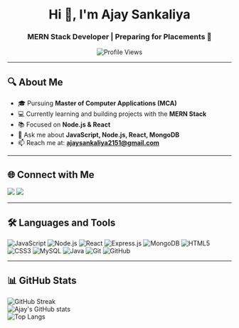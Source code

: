 <h1 align="center">Hi 👋, I'm Ajay Sankaliya</h1>
<h3 align="center">MERN Stack Developer | Preparing for Placements 🚀</h3>

<p align="center">
  <img src="https://komarev.com/ghpvc/?username=AjaySankaliya&label=Profile%20Views&color=0e75b6&style=flat" alt="Profile Views" />
</p>

---

## 🔍 About Me  
- 🎓 Pursuing **Master of Computer Applications (MCA)**  
- 💻 Currently learning and building projects with the **MERN Stack**  
- 📚 Focused on **Node.js & React**  
- 💬 Ask me about **JavaScript, Node.js, React, MongoDB**  
- 📫 Reach me at: **ajaysankaliya2151@gmail.com**

---

## 🌐 Connect with Me  
<p align="left">
<a href="https://www.linkedin.com/in/ajay-sankaliya-4bb87924a/" target="blank"><img src="https://img.icons8.com/color/48/000000/linkedin.png"/></a>
<a href="https://www.instagram.com/ajay_sankaliya_18/" target="blank"><img src="https://img.icons8.com/color/48/000000/instagram-new.png"/></a>
</p>

---

## 🛠️ Languages and Tools  
<p align="left"> 
<img src="https://img.icons8.com/color/48/000000/javascript--v1.png" title="JavaScript"/>
<img src="https://img.icons8.com/color/48/000000/nodejs.png" title="Node.js"/>
<img src="https://img.icons8.com/color/48/000000/react-native.png" title="React"/>
<img src="https://img.icons8.com/color/48/000000/express.png" title="Express.js"/>
<img src="https://img.icons8.com/color/48/000000/mongodb.png" title="MongoDB"/>
<img src="https://img.icons8.com/color/48/000000/html-5.png" title="HTML5"/>
<img src="https://img.icons8.com/color/48/000000/css3.png" title="CSS3"/>
<img src="https://img.icons8.com/color/48/000000/mysql-logo.png" title="MySQL"/>
<img src="https://img.icons8.com/color/48/000000/java-coffee-cup-logo.png" title="Java"/>
<img src="https://img.icons8.com/color/48/000000/git.png" title="Git"/>
<img src="https://img.icons8.com/color/48/000000/github.png" title="GitHub"/>
</p>

---

## 📊 GitHub Stats  
![GitHub Streak](https://github-readme-streak-stats.herokuapp.com?user=AjaySankaliya&theme=radical&hide_border=false)  
![Ajay's GitHub stats](https://github-readme-stats.vercel.app/api?username=AjaySankaliya&show_icons=true&theme=radical)  
![Top Langs](https://github-readme-stats.vercel.app/api/top-langs/?username=AjaySankaliya&layout=compact&theme=radical)  
